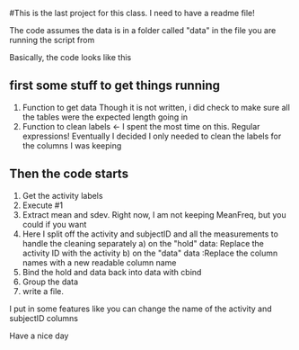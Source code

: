 #This is the last project for this class.
I need to have a readme file!

The code assumes the data is in a folder called "data" in the file you are running the script from

Basically, the code looks like this 

## first some stuff to get things running
1) Function to get data
	Though it is not written, i did check to make sure all the tables were the expected length going in
2) Function to clean labels <- I spent the most time on this. Regular expressions!
Eventually I decided I only needed to clean the labels for the columns I was keeping

## Then the code starts
1) Get the activity labels
2) Execute #1
3) Extract mean and sdev. Right now, I am not keeping MeanFreq, but you could if you want
4) Here I split off the activity and subjectID and all the measurements to handle the cleaning separately
	a) on the "hold" data: Replace the activity ID with the activity 
	b) on the "data" data :Replace the column names with a new readable column name
6) Bind the hold and data back into data with cbind
7) Group the data
8) write a file.

I put in some features like you can change the name of the activity and subjectID columns

Have a nice day